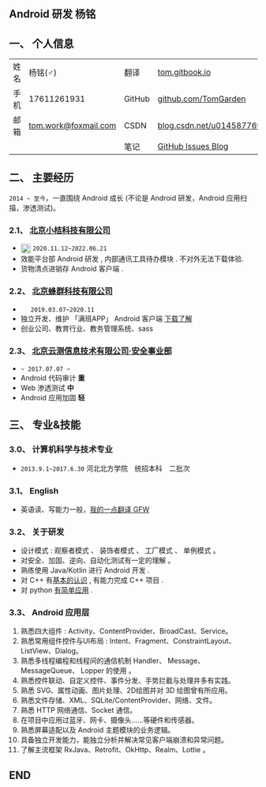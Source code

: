 ## Android 研发 杨铭

## 一、 个人信息

<table >
    <tr>
        <td>姓名</td><td>杨铭(♂)</td>
        <td>翻译</td><td><a href="https://tom.gitbook.io">tom.gitbook.io</a></td>
    </tr>
    <tr>
        <td>手机</td><td>17611261931</td>
        <td>GitHub</td><td><a href="https://github.com/TomGarden/Tetris/releases">github.com/TomGarden</a></td>
    </tr>
    <tr>
        <td>邮箱</td><td><a href="mailto:tom.work@foxmail.com">tom.work@foxmail.com</a></td>
        <td>CSDN</td><td><a href="https://blog.csdn.net/u014587769">blog.csdn.net/u014587769</a></td>
    </tr>
    <tr>
        <td></td><td></td>
        <td>笔记</td><td><a href="https://github.com/TomGarden/tom-notes/issues">GitHub Issues Blog</a></td>
    </tr>
</table>

## 二、 主要经历

`2014 ~ 至今`，一直围绕 Android 成长 (不论是 Android 研发，Android 应用扫描，渗透测试)。

### 2.1、 [北京小桔科技有限公司](https://www.didiglobal.com/) 
- <img src="SRC/images/didi_logo.jpeg" width = "20" height = "20" style="vertical-align:text-top" /> `2020.11.12~2022.06.21`
- 效能平台部 Android 研发 , 内部通讯工具待办模块 . 不对外无法下载体验. 
- 货物清点进销存 Android 客户端 . 

### 2.2、 [北京蜂群科技有限公司](https://manbanapp.com/)
- <img src="SRC/images/manban_fengqunkeji_logo.png" width = "16" height = "16" style="vertical-align:text-top" /> `2019.03.07~2020.11` 
- 独立开发、维护 「满班APP」 Android 客户端
    [下载了解](https://manbanapp.cn/)
- 创业公司、教育行业、教务管理系统、sass

### 2.3、 [北京云测信息技术有限公司·安全事业部](https://sec-console.testin.cn/scan/list.htm)
- `~ 2017.07.07 ~ ` 
- Android 代码审计 **重**
- Web 渗透测试 **中**
- Android 应用加固 **轻**


## 三、 专业&技能

### 3.0、 计算机科学与技术专业
- `2013.9.1~2017.6.30` 河北北方学院　统招本科　二批次 

### 3.1、 English
- 英语读、写能力一般，[我的一点翻译 GFW](https://tom.gitbook.io)

### 3.2、 关于研发
- 设计模式 : 观察者模式 、 装饰者模式 、 工厂模式 、 单例模式 。 
- 对安全、加固、逆向、自动化测试有一定的理解 。
- 熟练使用 Java/Kotlin 进行 Android 开发 .
- 对 C++ 有[基本的认识](https://github.com/TomGarden/nameless_carpool) , 有能力完成 C++ 项目 . 
- 对 python [有简单应用](https://github.com/TomGarden/tom-notes/blob/master/.github/github_actions/git_action_practice.py) .

### 3.3、 Android 应用层
1. 熟悉四大组件 : Activity、ContentProvider、BroadCast、Service。
2. 熟悉常用组件控件与UI布局 : Intent、Fragment、ConstraintLayout、ListView、Dialog。
3. 熟悉多线程编程和线程间的通信机制 Handler、 Message、 MessageQueue、 Lopper 的使用 。
4. 熟悉控件联动、自定义控件、事件分发、手势拦截与处理并多有实践。
5. 熟悉 SVG、属性动画、图片处理、2D绘图并对 3D 绘图曾有所应用。
6. 熟悉文件存储、XML、SQLite/ContentProvider、网络、文件。
7. 熟悉 HTTP 网络通信、Socket 通信。
8. 在项目中应用过蓝牙、网卡、摄像头……等硬件和传感器。
9. 熟悉屏幕适配以及 Android 主题模块的业务逻辑。
11. 具备独立开发能力，能独立分析并解决常见客户端崩溃和异常问题。
12. 了解主流框架 RxJava、Retrofit、OkHttp、Realm、Lottie 。


## END